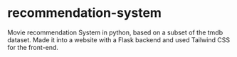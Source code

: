 # recommendation-system
Movie recommendation System in python, based on a subset of the tmdb dataset. Made it into a website with a Flask backend and used Tailwind CSS for the front-end. 
